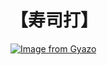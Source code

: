 # 【寿司打】 #

[![Image from Gyazo](https://i.gyazo.com/80b4482812467094ea2abea7467a2264.jpg)](https://gyazo.com/80b4482812467094ea2abea7467a2264)
